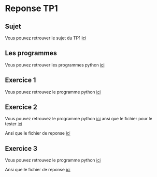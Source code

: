 # Reponse TP1

## Sujet

Vous pouvez retrouver le sujet du TP1 [ici](TD1-Maillages.pdf)

## Les programmes

Vous pouvez retrouver les programmes python [ici](Tp1.py)

## Exercice 1

Vous pouvez retrouvez le programme python [ici](ex1.py)

## Exercice 2

Vous pouvez retrouvez le programme python [ici](ex2.py) ansi que le fichier pour le tester [ici](ex2test.py)

Ansi que le fichier de reponse [ici](Exercice2.md)

## Exercice 3

Vous pouvez retrouvez le programme python [ici](ex3.py)

Ansi que le fichier de reponse [ici](Exercice3.md)